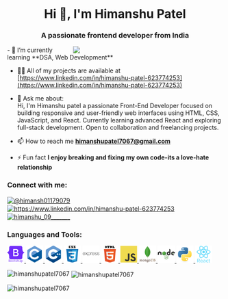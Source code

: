 <h1 align="center">Hi 👋, I'm Himanshu Patel</h1>
<h3 align="center">A passionate frontend developer from India</h3>
 <img src="https://camo.githubusercontent.com/2366b34bb903c09617990fb5fff4622f3e941349e846ddb7e73df872a9d21233/68747470733a2f2f63646e2e6472696262626c652e636f6d2f75736572732f3733303730332f73637265656e73686f74732f363538313234332f6176656e746f2e676966"width=350px align="right">
- 🌱 I’m currently learning **DSA, Web Development**

- 👨‍💻 All of my projects are available at [https://www.linkedin.com/in/himanshu-patel-623774253](https://www.linkedin.com/in/himanshu-patel-623774253)

- 💬 Ask me about:<br> Hi, I'm Himanshu patel a passionate Front-End Developer focused on building responsive and user-friendly web interfaces using HTML, CSS, JavaScript, and React. Currently learning advanced React and exploring full-stack development. Open to collaboration and freelancing projects.

- 📫 How to reach me **himanshupatel7067@gmail.com**

- ⚡ Fun fact **I enjoy breaking and fixing my own code-its a love-hate relationship**

<h3 align="left">Connect with me:</h3>
<p align="left">
<a href="https://twitter.com/@himansh01179079" target="blank"><img align="center" src="https://raw.githubusercontent.com/rahuldkjain/github-profile-readme-generator/master/src/images/icons/Social/twitter.svg" alt="@himansh01179079" height="30" width="40" /></a>
<a href="https://linkedin.com/in/https://www.linkedin.com/in/himanshu-patel-623774253" target="blank"><img align="center" src="https://raw.githubusercontent.com/rahuldkjain/github-profile-readme-generator/master/src/images/icons/Social/linked-in-alt.svg" alt="https://www.linkedin.com/in/himanshu-patel-623774253" height="30" width="40" /></a>
<a href="https://instagram.com/himanshu_09_______" target="blank"><img align="center" src="https://raw.githubusercontent.com/rahuldkjain/github-profile-readme-generator/master/src/images/icons/Social/instagram.svg" alt="himanshu_09_______" height="30" width="40" /></a>
</p>

<h3 align="left">Languages and Tools:</h3>
<p align="left"> <a href="https://getbootstrap.com" target="_blank" rel="noreferrer"> <img src="https://raw.githubusercontent.com/devicons/devicon/master/icons/bootstrap/bootstrap-plain-wordmark.svg" alt="bootstrap" width="40" height="40"/> </a> <a href="https://www.cprogramming.com/" target="_blank" rel="noreferrer"> <img src="https://raw.githubusercontent.com/devicons/devicon/master/icons/c/c-original.svg" alt="c" width="40" height="40"/> </a> <a href="https://www.w3schools.com/cpp/" target="_blank" rel="noreferrer"> <img src="https://raw.githubusercontent.com/devicons/devicon/master/icons/cplusplus/cplusplus-original.svg" alt="cplusplus" width="40" height="40"/> </a> <a href="https://www.w3schools.com/css/" target="_blank" rel="noreferrer"> <img src="https://raw.githubusercontent.com/devicons/devicon/master/icons/css3/css3-original-wordmark.svg" alt="css3" width="40" height="40"/> </a> <a href="https://expressjs.com" target="_blank" rel="noreferrer"> <img src="https://raw.githubusercontent.com/devicons/devicon/master/icons/express/express-original-wordmark.svg" alt="express" width="40" height="40"/> </a> <a href="https://www.w3.org/html/" target="_blank" rel="noreferrer"> <img src="https://raw.githubusercontent.com/devicons/devicon/master/icons/html5/html5-original-wordmark.svg" alt="html5" width="40" height="40"/> </a> <a href="https://developer.mozilla.org/en-US/docs/Web/JavaScript" target="_blank" rel="noreferrer"> <img src="https://raw.githubusercontent.com/devicons/devicon/master/icons/javascript/javascript-original.svg" alt="javascript" width="40" height="40"/> </a> <a href="https://www.mongodb.com/" target="_blank" rel="noreferrer"> <img src="https://raw.githubusercontent.com/devicons/devicon/master/icons/mongodb/mongodb-original-wordmark.svg" alt="mongodb" width="40" height="40"/> </a> <a href="https://nodejs.org" target="_blank" rel="noreferrer"> <img src="https://raw.githubusercontent.com/devicons/devicon/master/icons/nodejs/nodejs-original-wordmark.svg" alt="nodejs" width="40" height="40"/> </a> <a href="https://www.python.org" target="_blank" rel="noreferrer"> <img src="https://raw.githubusercontent.com/devicons/devicon/master/icons/python/python-original.svg" alt="python" width="40" height="40"/> </a> <a href="https://reactjs.org/" target="_blank" rel="noreferrer"> <img src="https://raw.githubusercontent.com/devicons/devicon/master/icons/react/react-original-wordmark.svg" alt="react" width="40" height="40"/> </a> </p>

<p><img align="left" src="https://github-readme-stats.vercel.app/api/top-langs?username=himanshupatel7067&show_icons=true&locale=en&layout=compact" alt="himanshupatel7067" /></p>

<p>&nbsp;<img align="center" src="https://github-readme-stats.vercel.app/api?username=himanshupatel7067&show_icons=true&locale=en" alt="himanshupatel7067" /></p>

<p><img align="center" src="https://github-readme-streak-stats.herokuapp.com/?user=himanshupatel7067&" alt="himanshupatel7067" /></p>
